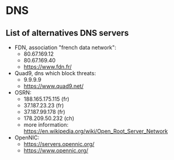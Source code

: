 # DNS

## List of alternatives DNS servers

- FDN, association "french data network":
  - 80.67.169.12
  - 80.67.169.40
  - https://www.fdn.fr/
- Quad9, dns which block threats:
  - 9.9.9.9
  - https://www.quad9.net/
- OSRN:
  - 188.165.175.115 (fr)
  - 37.187.23.23 (fr)
  - 37.187.99.178 (fr)
  - 178.209.50.232 (ch)
  - more information: https://en.wikipedia.org/wiki/Open_Root_Server_Network
- OpenNIC:
  - https://servers.opennic.org/
  - https://www.opennic.org/
